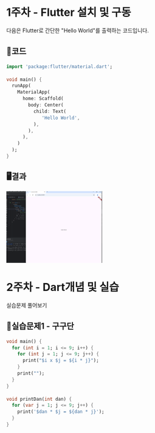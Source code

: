 # 1주차 - Flutter 설치 및 구동

다음은 Flutter로 간단한 "Hello World"를 출력하는 코드입니다.    

## 📖코드

```dart
import 'package:flutter/material.dart';

void main() {
  runApp(
    MaterialApp(
      home: Scaffold(
        body: Center(
          child: Text(
             'Hello World',
          ),
        ),
      ),
    )
  );
}
```

## 🖥️결과
<img src="./app/hello.png" width="50%" height="40%" alt="결과창"></img>

# 2주차 - Dart개념 및 실습

실습문제 풀어보기

## 📖실습문제1 - 구구단

```dart
void main() {
  for (int i = 1; i <= 9; i++) {
    for (int j = 1; j <= 9; j++) {
      print("$i x $j = ${i * j}");
    }
    print("");
  }
}

void printDan(int dan) {
  for (var j = 1; j <= 9; j++) {
    print('$dan * $j = ${dan * j}');
  }
}
```


